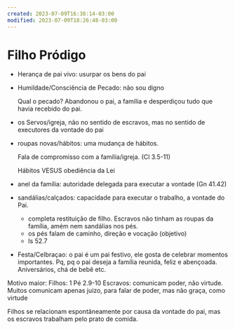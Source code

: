 ```yaml
---
created: 2023-07-09T16:38:14-03:00
modified: 2023-07-09T18:26:48-03:00
---
```


# Filho Pródigo

- Herança de pai vivo: usurpar os bens do pai

- Humildade/Consciência de Pecado: não sou digno

    Qual o pecado? Abandonou o pai, a família e desperdiçou tudo que havia recebido do pai.

- os Servos/igreja, não no sentido de escravos, mas no sentido de executores da vontade do pai

- roupas novas/hábitos: uma mudança de hábitos.

    Fala de compromisso com a família/igreja. (Cl 3.5-11)

    Hábitos VESUS obediência da Lei

- anel da família: autoridade delegada para executar a vontade (Gn 41.42)

- sandálias/calçados: capacidade para executar o trabalho, a vontade do Pai.
    - completa restituição de filho. Escravos não tinham as roupas da família, amém nem sandálias nos pés.
    - os pés falam de caminho, direção e vocação (objetivo)
    - Is 52.7

- Festa/Celbraçao: o pai é um pai festivo, ele gosta de celebrar momentos importantes. Pq, pq o pai deseja a família reunida, feliz e abençoada. Aniversários, chá de bebê etc.

Motivo maior: 
Filhos: 1 Pé 2.9-10
Escravos: comunicam poder, não virtude. Muitos comunicam apenas juízo, para falar de poder, mas não graça, como virtude

Filhos se relacionam espontâneamente por causa da vontade do pai, mas os escravos trabalham pelo prato de comida.
